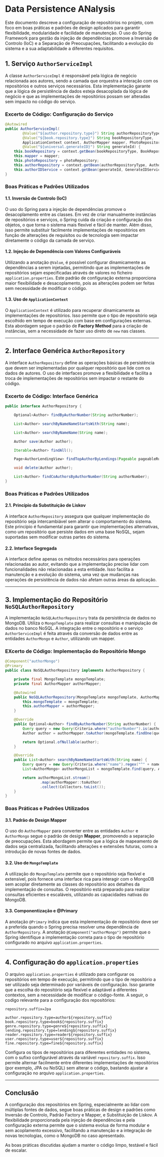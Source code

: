 
# Data Persistence ANalysis
Este documento descreve a configuração de repositórios no projeto, com foco em boas práticas e padrões de design aplicados para garantir flexibilidade, modularidade e facilidade de manutenção. O uso do Spring Framework para gestão da injeção de dependências promove a Inversão de Controlo (IoC) e a Separação de Preocupações, facilitando a evolução do sistema e a sua adaptabilidade a diferentes requisitos.

## 1. Serviço `AuthorServiceImpl`

A classe `AuthorServiceImpl` é responsável pela lógica de negócio relacionada aos autores, sendo a camada que orquestra a interação com os repositórios e outros serviços necessários. Esta implementação garante que a lógica de persistência de dados esteja desacoplada da lógica de negócio e que as implementações de repositórios possam ser alteradas sem impacto no código do serviço.

### Excerto de Código: Configuração do Serviço

```java
@Autowired
public AuthorServiceImpl(
        @Value("${author.repository.type}") String authorRepositoryType, 
        @Value("${book.repository.type}") String bookRepositoryType,
        ApplicationContext context, AuthorMapper mapper, PhotoRepository photoRepository, 
        @Value("${universal.generateID}") String generateId) {
    this.bookRepository = context.getBean(bookRepositoryType, BookRepository.class);
    this.mapper = mapper;
    this.photoRepository = photoRepository;
    this.authorRepository = context.getBean(authorRepositoryType, AuthorRepository.class);
    this.authorIDService = context.getBean(generateId, GenerateIDService.class);
}
```

### Boas Práticas e Padrões Utilizados

#### 1.1. **Inversão de Controlo (IoC)**
O uso do Spring para a injeção de dependências promove o desacoplamento entre as classes. Em vez de criar manualmente instâncias de repositórios e serviços, o Spring cuida da criação e configuração dos objetos, o que torna o sistema mais flexível e fácil de manter. Além disso, isso permite substituir facilmente implementações de repositórios em função de alterações de requisitos ou de tecnologia sem impactar diretamente o código da camada de serviço.

#### 1.2. **Injeção de Dependência com Valores Configuráveis**
Utilizando a anotação `@Value`, é possível configurar dinamicamente as dependências a serem injetadas, permitindo que as implementações de repositórios sejam especificadas através de valores no ficheiro `application.properties`. Este padrão de configuração externa proporciona maior flexibilidade e desacoplamento, pois as alterações podem ser feitas sem necessidade de modificar o código.

#### 1.3. **Uso de `ApplicationContext`**
O `ApplicationContext` é utilizado para recuperar dinamicamente as implementações de repositórios. Isso permite que o tipo de repositório seja escolhido em tempo de execução com base em configurações externas. Esta abordagem segue o padrão de **Factory Method** para a criação de instâncias, sem a necessidade de fazer uso direto de `new` nas classes.

---

## 2. Interface Genérica `AuthorRepository`

A interface `AuthorRepository` define as operações básicas de persistência que devem ser implementadas por qualquer repositório que lide com os dados de autores. O uso de interfaces promove a flexibilidade e facilita a troca de implementações de repositórios sem impactar o restante do código.

### Excerto de Código: Interface Genérica

```java
public interface AuthorRepository {

    Optional<Author> findByAuthorNumber(String authorNumber);

    List<Author> searchByNameNameStartsWith(String name);

    List<Author> searchByNameName(String name);

    Author save(Author author);

    Iterable<Author> findAll();

    Page<AuthorLendingView> findTopAuthorByLendings(Pageable pageableRules);

    void delete(Author author);

    List<Author> findCoAuthorsByAuthorNumber(String authorNumber);
}
```

### Boas Práticas e Padrões Utilizados

#### 2.1. **Princípio da Substituição de Liskov**
A interface `AuthorRepository` assegura que qualquer implementação do repositório seja intercambiável sem alterar o comportamento do sistema. Este princípio é fundamental para garantir que implementações alternativas, como um repositório que persiste dados em uma base NoSQL, sejam suportadas sem modificar outras partes do sistema.

#### 2.2. **Interface Segregada**
A interface define apenas os métodos necessários para operações relacionadas ao autor, evitando que a implementação precise lidar com funcionalidades não relacionadas a esta entidade. Isso facilita a manutenção e a evolução do sistema, uma vez que mudanças nas operações de persistência de dados não afetam outras áreas da aplicação.

---

## 3. Implementação do Repositório `NoSQLAuthorRepository`

A implementação `NoSQLAuthorRepository` trata da persistência de dados no MongoDB. Utiliza o `MongoTemplate` para realizar consultas e manipulação de dados no banco NoSQL. A integração entre o repositório e o serviço `AuthorServiceImpl` é feita através da conversão de dados entre as entidades `AuthorMongo` e `Author`, utilizando um mapper.

### EXcerto de Código: Implementação do Repositório Mongo

```java
@Component("authorMongo")
@Primary
public class NoSQLAuthorRepository implements AuthorRepository {

    private final MongoTemplate mongoTemplate;
    private final AuthorMapper authorMapper;

    @Autowired
    public NoSQLAuthorRepository(MongoTemplate mongoTemplate, AuthorMapper authorMapper) {
        this.mongoTemplate = mongoTemplate;
        this.authorMapper = authorMapper;
    }

    @Override
    public Optional<Author> findByAuthorNumber(String authorNumber) {
        Query query = new Query(Criteria.where("authorNumber").is(authorNumber));
        Author author = authorMapper.toAuthor(mongoTemplate.findOne(query, AuthorMongo.class));

        return Optional.ofNullable(author);
    }

    @Override
    public List<Author> searchByNameNameStartsWith(String name) {
        Query query = new Query(Criteria.where("name").regex("^" + name));
        List<AuthorMongo> authorMongoList = mongoTemplate.find(query, AuthorMongo.class);

        return authorMongoList.stream()
                .map(authorMapper::toAuthor)
                .collect(Collectors.toList());
    }
}
```

### Boas Práticas e Padrões Utilizados

#### 3.1. **Padrão de Design Mapper**
O uso do `AuthorMapper` para converter entre as entidades `Author` e `AuthorMongo` segue o padrão de design **Mapper**, promovendo a separação de preocupações. Esta abordagem permite que a lógica de mapeamento de dados seja centralizada, facilitando alterações e extensões futuras, como a introdução de novas fontes de dados.

#### 3.2. **Uso de `MongoTemplate`**
A utilização do `MongoTemplate` permite que o repositório seja flexível e extensível, pois fornece uma interface rica para interagir com o MongoDB sem acoplar diretamente as classes do repositório aos detalhes da implementação de consultas. O repositório está preparado para realizar consultas eficientes e escaláveis, utilizando as capacidades nativas do MongoDB.

#### 3.3. **Componentização e @Primary**
A anotação `@Primary` indica que esta implementação de repositório deve ser a preferida quando o Spring precisa resolver uma dependência de `AuthorRepository`. A anotação `@Component("authorMongo")` permite que o Spring identifique a implementação correta para o tipo de repositório configurado no arquivo `application.properties`.

---

## 4. Configuração do `application.properties`

O arquivo `application.properties` é utilizado para configurar os repositórios em tempo de execução, permitindo que o tipo de repositório a ser utilizado seja determinado por variáveis de configuração. Isso garante que a escolha do repositório seja flexível e adaptável a diferentes contextos, sem a necessidade de modificar o código-fonte. A seguir, o codigo relevante para a configuração dos repositórios:

```properties
repository.suffix=Jpa

author.repository.type=author${repository.suffix}
book.repository.type=book${repository.suffix}
genre.repository.type=genre${repository.suffix}
lending.repository.type=lending${repository.suffix}
reader.repository.type=reader${repository.suffix}
user.repository.type=user${repository.suffix}
fine.repository.type=fine${repository.suffix}
```

Configura os tipos de repositórios para diferentes entidades no sistema, com o sufixo configurável através da variável `repository.suffix`. Isso permite alternar facilmente entre diferentes implementações de repositórios (por exemplo, JPA ou NoSQL) sem alterar o código, bastando ajustar a configuração no arquivo `application.properties`.

---

## Conclusão

A configuração dos repositórios em Spring, especialmente ao lidar com múltiplas fontes de dados, segue boas práticas de design e padrões como Inversão de Controlo, Padrão Factory e Mapper, e Substituição de Liskov. A flexibilidade proporcionada pela injeção de dependências e pela configuração externa permite que o sistema evolua de forma modular e sem acoplamento excessivo, facilitando a manutenção e a integração de novas tecnologias, como o MongoDB no caso apresentado.

As boas práticas discutidas ajudam a manter o código limpo, testável e fácil de escalar.
